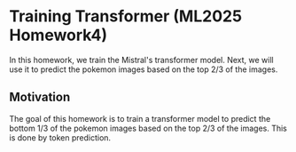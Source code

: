 # Training Transformer (ML2025 Homework4)

In this homework, we train the Mistral's transformer model. Next, we will use it to predict the pokemon images based on the top $2/3$ of the images.

## Motivation

The goal of this homework is to train a transformer model to predict the bottom $1/3$ of the pokemon images based on the top $2/3$ of the images. This is done by token prediction.